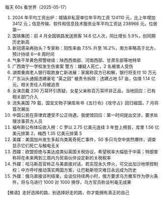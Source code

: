 每天 60s 看世界（2025-05-17）

1. 2024 年平均工资出炉：城镇非私营单位年平均工资 124110 元，比上年增加 3412 元；信息传输、软件和信息技术服务业年平均工资达 238966 元，位居第一
2. 国铁集团：前 4 月全国铁路发送旅客 14.6 亿人次，同比增长 5.9%，创同期历史新高
3. 新冠感染再抬头？专家称：阳性率由 7.5% 升至 16.2%，南方率略高于北方，预计持续 6—8 周时间
4. 气象干旱黄色预警继续：陕西西南部、河南西部、甘肃东部等地特旱
5. 广西南宁一学校发生伤害案 警方：嫌疑人死亡，2 名被害人受伤
6. 湖南重病老人银行取款身亡新进展：家属称双方已和解，银行将支付 10 万元
7. 广东汕头通报违建豪宅 “英之园” 被责令拆除：违建占地 57 亩，估值 1.14 亿元，相关责任人将被追责
8. 女演员戴 230 万耳环引质疑，女星父亲称百万耳环非正品，当地回应：已有相关部门介入
9. 流失美国 79 载，国宝文物子弹库帛书《五行令》《攻守占》回归祖国，7 月将首次展出
10. 中国公民在菲律宾遭受不公正待遇，我使馆回应：第一时间提出交涉，要求处理涉事菲方人员
11. 福布斯公布体坛收入榜：C 罗以 2.75 亿美元连续 3 年登上榜首，库里 1.56 亿美元排第 2，梅西 1.35 亿美元排第 5
12. 美媒：美国加州发生多起鸟类离奇死亡事件，50 多只鸟空中突然爆炸，调查显示它们死亡与触电无关
13. 西媒：欧盟拒绝与美达成类似英国关税协议，希望税率大幅低于中英；特朗普称将在未来两到三周内为贸易伙伴设定新的关税税率
14. 外媒：哈马斯高官称正与美直接对话，若实现永久停火，可交出加沙地带控制权；中方呼吁推动落实两国方案，让巴勒斯坦灾难日永远成为历史
15. 外媒：俄乌直接谈判结束，会谈仅持续两小时，俄方要求乌方撤军作为停火条件，将与乌进行 1000 对 1000 换俘，乌方官员称谈判毫无成果

【微语】走好选择的路，别选择好走的路，你才能拥有真正的自己